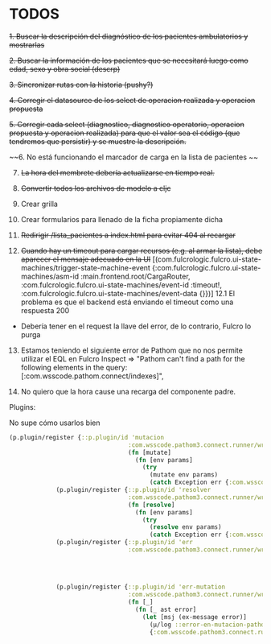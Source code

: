 # TODOS

~~1. Buscar la descripción del diagnóstico de los pacientes ambulatorios y mostrarlas~~

~~2. Buscar la información de los pacientes que se necesitará luego como edad, sexo y obra social (descrp)~~

~~3. Sincronizar rutas con la historia (pushy?)~~

~~4. Corregir el datasource de los select de operacion realizada y operacion propuesta~~

~~5. Corregir cada select (diagnostico, diagnostico operatorio, operacion propuesta y operacion realizada) para que el valor sea el código (que tendremos que persistir) y se muestre la descripción.~~

~~6. No está funcionando el marcador de carga en la lista de pacientes ~~

7. ~~La hora del membrete debería actualizarse en tiempo real.~~

8. ~~Convertir todos los archivos de modelo a cljc~~

9. Crear grilla

10. Crear formularios para llenado de la ficha propiamente dicha

11. ~~Redirigir /lista_pacientes a index.html para evitar 404 al recargar~~

12. ~~Cuando hay un timeout para cargar recursos (e.g. al armar la lista), debe aparecer el mensaje adecuado en la UI~~
[(com.fulcrologic.fulcro.ui-state-machines/trigger-state-machine-event
  {:com.fulcrologic.fulcro.ui-state-machines/asm-id
   :main.frontend.root/CargaRouter,
   :com.fulcrologic.fulcro.ui-state-machines/event-id :timeout!,
   :com.fulcrologic.fulcro.ui-state-machines/event-data {}})]
12.1 El problema es que el backend está enviando el timeout como una respuesta 200
  - Debería tener en el request la llave del error, de lo contrario, Fulcro lo purga

13. Estamos teniendo el siguiente error de Pathom que no nos permite utilizar el EQL en Fulcro Inspect => "Pathom can't find a path for the following elements in the query: [:com.wsscode.pathom.connect/indexes]",

14. No quiero que la hora cause una recarga del componente padre.



Plugins:

No supe cómo usarlos bien
```clojure
(p.plugin/register {::p.plugin/id 'mutacion
                                 :com.wsscode.pathom3.connect.runner/wrap-mutate
                                 (fn [mutate]
                                   (fn [env params] 
                                     (try 
                                       (mutate env params)
                                       (catch Exception err {:com.wsscode.pathom3.connect.runner/mutation-error (ex-message err)}))))})
             (p.plugin/register {::p.plugin/id 'resolver
                                 :com.wsscode.pathom3.connect.runner/wrap-resolve
                                 (fn [resolve]
                                   (fn [env params]
                                     (try
                                       (resolve env params)
                                       (catch Exception err {:com.wsscode.pathom3.connect.runner/error (ex-message err)}))))})
             (p.plugin/register {::p.plugin/id 'err
                                 :com.wsscode.pathom3.connect.runner/wrap-resolver-error (fn [_]
                                                                                           (fn [_ node error] 
                                                                                             (let [msj (ex-message error)]
                                                                                               (µ/log ::error-en-resolver-pathom :fecha (t/date-time) :error msj :node node)
                                                                                               {:com.wsscode.pathom3.connect.runner/error msj})))})
             (p.plugin/register {::p.plugin/id 'err-mutation
                                 :com.wsscode.pathom3.connect.runner/wrap-mutation-error
                                 (fn [_]
                                   (fn [_ ast error]
                                     (let [msj (ex-message error)]
                                       (µ/log ::error-en-mutacion-pathom :at (str "Error on" (:key ast)) :exception msj)
                                       {:com.wsscode.pathom3.connect.runner/error msj})))})
```